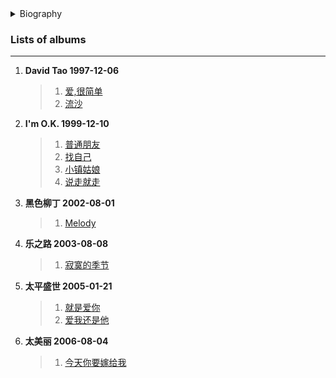 <details>
<summary>Biography</summary>

![陶喆](https://thumbsnap.com/i/5ZdW1hXj.jpg)

?> David Zee Tao, born July 11, 1969 in Hong Kong, China, is a Chinese pop singer, music producer and songwriter who graduated from the University of California, Los Angeles. He entered the music industry as a music producer in 1993 and became a singer in 1997; in the same year, he gained attention with his debut album "David Tao" and introduced R&B music to the Taiwanese pop music scene in China. In 2003, he won the Silver Award for the most popular male singer in the 25th Top Ten Chinese Golden Melody Awards. In 2005, he released the album "The Peaceful World" and won the Best Producer Award in the 5th Global Chinese Song Chart in the same year. 2006, he released the album "Too Beautiful" and won the Song of the Year Award in the 18th Taiwan Golden Melody Awards for the song "Today You'll Marry Me". 2010, he won the Best Mandarin Male Singer Award in the 21st Taiwan Golden Melody Awards for the album "69 Music". 2013, he released the album The song "Mars Baby" was released in 2017.

</details>


### Lists of albums
---

1. **David Tao 1997-12-06**
    > 1. [爱,很简单](https://e1.pcloud.link/publink/show?code=XZMzT4ZJuO2Dm2Rh8Y7gc1kfYCXOuwDIMIy)
    > 2. [流沙](https://e1.pcloud.link/publink/show?code=XZEzT4Z6gQ1CE0tGWSVi5KHrxPapQIBef9X)
2. **I'm O.K. 1999-12-10**
    > 1. [普通朋友](https://e1.pcloud.link/publink/show?code=XZ0zT4Zq1QiWSfkcEhLzCTQnvUUqk1nkD1V)
    > 2. [找自己](https://e1.pcloud.link/publink/show?code=XZVzT4ZXzhQPVlwhhHGO2w0tRXBmJ7uHL7V)
    > 3. [小镇姑娘](https://e1.pcloud.link/publink/show?code=XZXzT4Z4ERDzpo6ULzQxky7vHFyaSrisj5y)
    > 4. [说走就走](https://e1.pcloud.link/publink/show?code=XZ5zT4ZsRM34H3G7kVSY8uFF08OKzc8Qh9V)
    > 
3. **黑色柳丁 2002-08-01**
    > 1. [Melody](https://e1.pcloud.link/publink/show?code=XZGzT4ZQhptRsF0MSh1L2o9Dhys3fz5cQoy)
4. **乐之路 2003-08-08**
    > 1. [寂寞的季节](https://e1.pcloud.link/publink/show?code=XZizT4ZcP5DSGTqPYRvOREMHjExzVImwgkk)
5. **太平盛世 2005-01-21**
    > 1. [就是爱你](https://e1.pcloud.link/publink/show?code=XZdHT4Zqe5dW21XigBEzOOF8U9pVHaoaVXk)
    > 2. [爱我还是他](https://e1.pcloud.link/publink/show?code=XZEHT4ZTYv2IGtF0o09T8Iu3K0TUyrxf2rV)

6. **太美丽 2006-08-04**
    > 1. [今天你要嫁给我](https://e1.pcloud.link/publink/show?code=XZWzT4Zf9kjPwcP0M83YVDLXe0sVkaYx0qX)